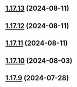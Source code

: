 ## [1.17.13](https://github.com/hattaalfaritzy/hzy-ui/compare/v1.17.12...v1.17.13) (2024-08-11)



## [1.17.12](https://github.com/hattaalfaritzy/hzy-ui/compare/v1.17.11...v1.17.12) (2024-08-11)



## [1.17.11](https://github.com/hattaalfaritzy/hzy-ui/compare/v1.17.10...v1.17.11) (2024-08-11)



## [1.17.10](https://github.com/hattaalfaritzy/hzy-ui/compare/v1.17.9...v1.17.10) (2024-08-03)



## [1.17.9](https://github.com/hattaalfaritzy/hzy-ui/compare/v1.17.8...v1.17.9) (2024-07-28)



